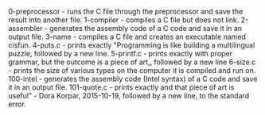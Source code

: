 0-preprocessor -  runs the C file through the preprocessor and save the result into another file.
1-compiler - compiles a C file but does not link.
2-assembler - generates the assembly code of a C code and save it in an output file.
3-name - compiles a C file and creates an executable named cisfun.
4-puts.c -  prints exactly "Programming is like building a multilingual puzzle, followed by a new line.
5-printf.c - prints exactly with proper grammar, but the outcome is a piece of art,, followed by a new line
6-size.c - prints the size of various types on the computer it is compiled and run on.
100-intel - generates the assembly code (Intel syntax) of a C code and save it in an output file.
101-quote.c - prints exactly and that piece of art is useful" - Dora Korpar, 2015-10-19, followed by a new line, to the standard error.
